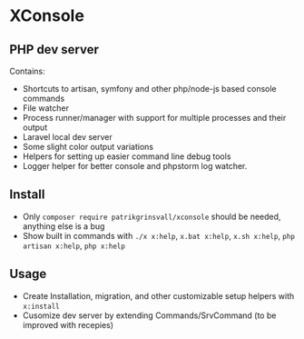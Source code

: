 # XConsole


## PHP dev server 
Contains:
- Shortcuts to artisan, symfony and other php/node-js based console commands
- File watcher 
- Process runner/manager with support for multiple processes and their output
- Laravel local dev server
- Some slight color output variations
- Helpers for setting up easier command line debug tools
- Logger helper for better console and phpstorm log watcher.

## Install
- Only `composer require patrikgrinsvall/xconsole` should be needed, anything else is a bug
- Show built in commands with `./x x:help`, `x.bat x:help`, `x.sh x:help`, `php artisan x:help`, `php x:help`   

## Usage
- Create Installation, migration, and other customizable setup helpers with `x:install`
- Cusomize dev server by extending Commands/SrvCommand (to be improved with recepies)
